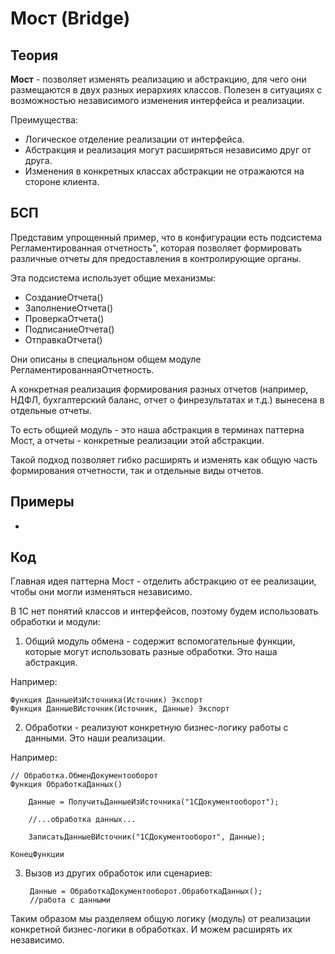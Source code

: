 # Мост (Bridge)

## Теория
**Мост** - позволяет изменять реализацию и абстракцию, для чего они размещаются в двух разных иерархиях классов. Полезен в ситуациях с возможностью независимого изменения интерфейса и реализации.

Преимущества:
- Логическое отделение реализации от интерфейса.
- Абстракция и реализация могут расширяться независимо друг от друга.
- Изменения в конкретных классах абстракции не отражаются на стороне клиента.

## БСП
Представим упрощенный пример, что в конфигурации есть подсистема Регламентированная отчетность", которая позволяет формировать различные отчеты для предоставления в контролирующие органы.

Эта подсистема использует общие механизмы:

- СозданиеОтчета()
- ЗаполнениеОтчета()
- ПроверкаОтчета()
- ПодписаниеОтчета()
- ОтправкаОтчета()

Они описаны в специальном общем модуле РегламентированнаяОтчетность.

А конкретная реализация формирования разных отчетов (например, НДФЛ, бухгалтерский баланс, отчет о финрезультатах и т.д.) вынесена в отдельные отчеты.

То есть общией модуль - это наша абстракция в терминах паттерна Мост, а отчеты - конкретные реализации этой абстракции.

Такой подход позволяет гибко расширять и изменять как общую часть формирования отчетности, так и отдельные виды отчетов.

## Примеры
- 

## Код
Главная идея паттерна Мост - отделить абстракцию от ее реализации, чтобы они могли изменяться независимо.

В 1С нет понятий классов и интерфейсов, поэтому будем использовать обработки и модули:

1. Общий модуль обмена - содержит вспомогательные функции, которые могут использовать разные обработки. Это наша абстракция.

Например:

    Функция ДанныеИзИсточника(Источник) Экспорт
    Функция ДанныеВИсточник(Источник, Данные) Экспорт

2. Обработки - реализуют конкретную бизнес-логику работы с данными. Это наши реализации.

Например:

    // Обработка.ОбменДокументооборот
    Функция ОбработкаДанных()

        Данные = ПолучитьДанныеИзИсточника("1СДокументооборот");
    
        //...обработка данных...
    
        ЗаписатьДанныеВИсточник("1СДокументооборот", Данные); 

    КонецФункции

3. Вызов из других обработок или сценариев:

        Данные = ОбработкаДокументооборот.ОбработкаДанных();
        //работа с данными

Таким образом мы разделяем общую логику (модуль) от реализации конкретной бизнес-логики в обработках. И можем расширять их независимо.
